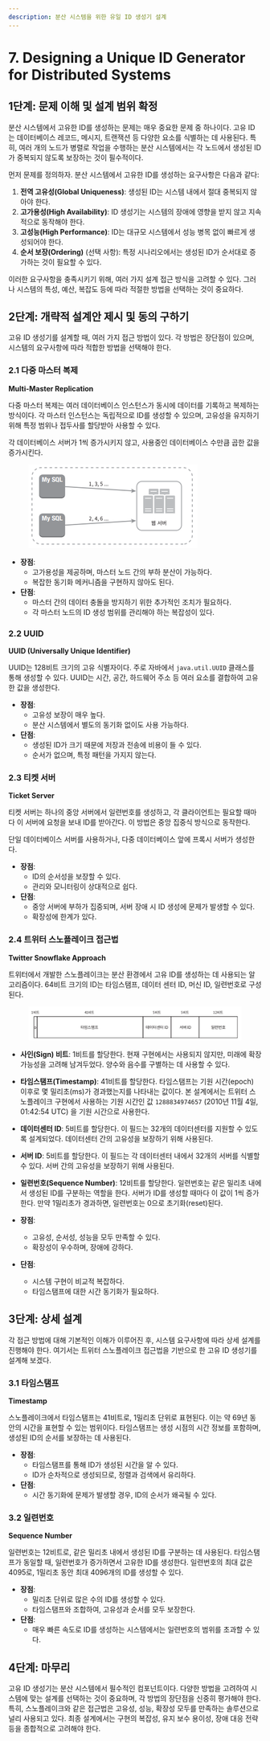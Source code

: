 ```yaml
---
description: 분산 시스템을 위한 유일 ID 생성기 설계
---
```


# 7. Designing a Unique ID Generator for Distributed Systems

## 1단계: 문제 이해 및 설계 범위 확정

분산 시스템에서 고유한 ID를 생성하는 문제는 매우 중요한 문제 중 하나이다. 고유 ID는 데이터베이스 레코드, 메시지, 트랜잭션 등 다양한 요소를 식별하는 데 사용된다. 특히, 여러 개의 노드가 병렬로 작업을 수행하는 분산 시스템에서는 각 노드에서 생성된 ID가 중복되지 않도록 보장하는 것이 필수적이다.

먼저 문제를 정의하자. 분산 시스템에서 고유한 ID를 생성하는 요구사항은 다음과 같다:

1. **전역 고유성(Global Uniqueness)**: 생성된 ID는 시스템 내에서 절대 중복되지 않아야 한다.
2. **고가용성(High Availability)**: ID 생성기는 시스템의 장애에 영향을 받지 않고 지속적으로 동작해야 한다.
3. **고성능(High Performance)**: ID는 대규모 시스템에서 성능 병목 없이 빠르게 생성되어야 한다.
4. **순서 보장(Ordering)** (선택 사항): 특정 시나리오에서는 생성된 ID가 순서대로 증가하는 것이 필요할 수 있다.

이러한 요구사항을 충족시키기 위해, 여러 가지 설계 접근 방식을 고려할 수 있다. 그러나 시스템의 특성, 예산, 복잡도 등에 따라 적절한 방법을 선택하는 것이 중요하다.



## 2단계: 개략적 설계안 제시 및 동의 구하기

고유 ID 생성기를 설계할 때, 여러 가지 접근 방법이 있다. 각 방법은 장단점이 있으며, 시스템의 요구사항에 따라 적합한 방법을 선택해야 한다.

### **2.1 다중 마스터 복제**

**Multi-Master Replication**

다중 마스터 복제는 여러 데이터베이스 인스턴스가 동시에 데이터를 기록하고 복제하는 방식이다. 각 마스터 인스턴스는 독립적으로 ID를 생성할 수 있으며, 고유성을 유지하기 위해 특정 범위나 접두사를 할당받아 사용할 수 있다.

각 데이터베이스 서버가 1씩 증가시키지 않고, 사용중인 데이터베이스 수만큼 곱한 값을 증가시킨다.

<figure><img src="../../.gitbook/assets/image (1) (1) (1) (1) (1) (1).png" alt=""><figcaption></figcaption></figure>

* **장점**:
  * 고가용성을 제공하며, 마스터 노드 간의 부하 분산이 가능하다.
  * 복잡한 동기화 메커니즘을 구현하지 않아도 된다.
* **단점**:
  * 마스터 간의 데이터 충돌을 방지하기 위한 추가적인 조치가 필요하다.
  * 각 마스터 노드의 ID 생성 범위를 관리해야 하는 복잡성이 있다.

### **2.2 UUID**

**UUID (Universally Unique Identifier)**

UUID는 128비트 크기의 고유 식별자이다. 주로 자바에서 `java.util.UUID` 클래스를 통해 생성할 수 있다. UUID는 시간, 공간, 하드웨어 주소 등 여러 요소를 결합하여 고유한 값을 생성한다.

* **장점**:
  * 고유성 보장이 매우 높다.
  * 분산 시스템에서 별도의 동기화 없이도 사용 가능하다.
* **단점**:
  * 생성된 ID가 크기 때문에 저장과 전송에 비용이 들 수 있다.
  * 순서가 없으며, 특정 패턴을 가지지 않는다.

### **2.3 티켓 서버**

**Ticket Server**

티켓 서버는 하나의 중앙 서버에서 일련번호를 생성하고, 각 클라이언트는 필요할 때마다 이 서버에 요청을 보내 ID를 받아간다. 이 방법은 중앙 집중식 방식으로 동작한다.&#x20;

단일 데이터베이스 서버를 사용하거나, 다중 데이터베이스 앞에 프록시 서버가 생성한다.

* **장점**:
  * ID의 순서성을 보장할 수 있다.
  * 관리와 모니터링이 상대적으로 쉽다.
* **단점**:
  * 중앙 서버에 부하가 집중되며, 서버 장애 시 ID 생성에 문제가 발생할 수 있다.
  * 확장성에 한계가 있다.

### **2.4 트위터 스노플레이크 접근법**

**Twitter Snowflake Approach**

트위터에서 개발한 스노플레이크는 분산 환경에서 고유 ID를 생성하는 데 사용되는 알고리즘이다. 64비트 크기의 ID는 타임스탬프, 데이터 센터 ID, 머신 ID, 일련번호로 구성된다.

<figure><img src="../../.gitbook/assets/image (4) (1) (1) (1) (1).png" alt=""><figcaption></figcaption></figure>

* **사인(Sign) 비트**: 1비트를 할당한다. 현재 구현에서는 사용되지 않지만, 미래에 확장 가능성을 고려해 남겨두었다. 양수와 음수를 구별하는 데 사용할 수 있다.
* **타임스탬프(Timestamp)**: 41비트를 할당한다. 타임스탬프는 기원 시간(epoch) 이후로 몇 밀리초(ms)가 경과했는지를 나타내는 값이다. 본 설계에서는 트위터 스노플레이크 구현에서 사용하는 기원 시간인 값 `1288834974657` (2010년 11월 4일, 01:42:54 UTC) 을 기원 시간으로 사용한다.
* **데이터센터 ID**: 5비트를 할당한다. 이 필드는 32개의 데이터센터를 지원할 수 있도록 설계되었다. 데이터센터 간의 고유성을 보장하기 위해 사용된다.
* **서버 ID**: 5비트를 할당한다. 이 필드는 각 데이터센터 내에서 32개의 서버를 식별할 수 있다. 서버 간의 고유성을 보장하기 위해 사용된다.
* **일련번호(Sequence Number)**: 12비트를 할당한다. 일련번호는 같은 밀리초 내에서 생성된 ID를 구분하는 역할을 한다. 서버가 ID를 생성할 때마다 이 값이 1씩 증가한다. 만약 1밀리초가 경과하면, 일련번호는 0으로 초기화(reset)된다.



* **장점**:
  * 고유성, 순서성, 성능을 모두 만족할 수 있다.
  * 확장성이 우수하며, 장애에 강하다.
* **단점**:
  * 시스템 구현이 비교적 복잡하다.
  * 타임스탬프에 대한 시간 동기화가 필요하다.



## 3단계: 상세 설계

각 접근 방법에 대해 기본적인 이해가 이루어진 후, 시스템 요구사항에 따라 상세 설계를 진행해야 한다. 여기서는 트위터 스노플레이크 접근법을 기반으로 한 고유 ID 생성기를 설계해 보겠다.

### **3.1 타임스탬프**

**Timestamp**

스노플레이크에서 타임스탬프는 41비트로, 1밀리초 단위로 표현된다. 이는 약 69년 동안의 시간을 표현할 수 있는 범위이다. 타임스탬프는 생성 시점의 시간 정보를 포함하며, 생성된 ID의 순서를 보장하는 데 사용된다.

* **장점**:
  * 타임스탬프를 통해 ID가 생성된 시간을 알 수 있다.
  * ID가 순차적으로 생성되므로, 정렬과 검색에서 유리하다.
* **단점**:
  * 시간 동기화에 문제가 발생할 경우, ID의 순서가 왜곡될 수 있다.

### **3.2 일련번호**

**Sequence Number**

일련번호는 12비트로, 같은 밀리초 내에서 생성된 ID를 구분하는 데 사용된다. 타임스탬프가 동일할 때, 일련번호가 증가하면서 고유한 ID를 생성한다. 일련번호의 최대 값은 4095로, 1밀리초 동안 최대 4096개의 ID를 생성할 수 있다.

* **장점**:
  * 밀리초 단위로 많은 수의 ID를 생성할 수 있다.
  * 타임스탬프와 조합하여, 고유성과 순서를 모두 보장한다.
* **단점**:
  * 매우 빠른 속도로 ID를 생성하는 시스템에서는 일련번호의 범위를 초과할 수 있다.



## 4단계: 마무리

고유 ID 생성기는 분산 시스템에서 필수적인 컴포넌트이다. 다양한 방법을 고려하여 시스템에 맞는 설계를 선택하는 것이 중요하며, 각 방법의 장단점을 신중히 평가해야 한다. 특히, 스노플레이크와 같은 접근법은 고유성, 성능, 확장성 모두를 만족하는 솔루션으로 널리 사용되고 있다. 최종 설계에서는 구현의 복잡성, 유지 보수 용이성, 장애 대응 전략 등을 종합적으로 고려해야 한다.
